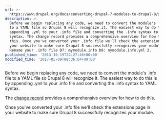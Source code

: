 ```yaml
---
url: >-
  https://www.drupal.org/docs/converting-drupal-7-modules-to-drupal-8/step-1-convert-mymoduleinfo-to-mymoduleinfoyml
description: >-
  Before we begin replacing any code, we need to convert the module's .info file
  to a YAML file so Drupal 8 will recognize it. The easiest way to do this is by
  appending .yml to your .info file and converting the .info syntax to YAML
  syntax. The change record provides a comprehensive overview for how to do
  this. Once you've converted your .info file we'll check the extensions page in
  your website to make sure Drupal 8 successfully recognizes your module. 1.
  Rename your .info file D7: mymodule.info D8: mymodule.info.yml 2.
published_time: '2013-10-19T22:27:48+00:00'
modified_time: '2017-05-09T08:36:04+00:00'
---
```

Before we begin replacing any code, we need to convert the module's .info file to a YAML file so Drupal 8 will recognize it. The easiest way to do this is by appending .yml to your .info file and converting the .info syntax to YAML syntax.

The [change record](https://drupal.org/node/1935708) provides a comprehensive overview for how to do this.

Once you've converted your .info file we'll check the extensions page in your website to make sure Drupal 8 successfully recognizes your module.